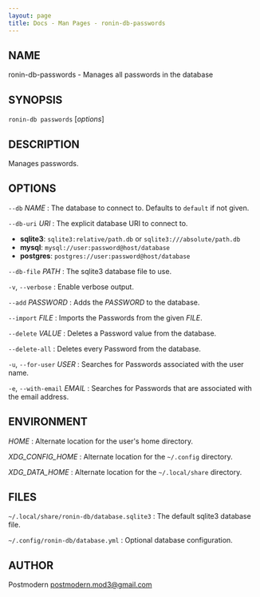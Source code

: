 ```yaml
---
layout: page
title: Docs - Man Pages - ronin-db-passwords
---
```


## NAME

ronin-db-passwords - Manages all passwords in the database

## SYNOPSIS

`ronin-db passwords` [*options*]

## DESCRIPTION

Manages passwords.

## OPTIONS

`--db` *NAME*
: The database to connect to. Defaults to `default` if not given.

`--db-uri` *URI*
: The explicit database URI to connect to.

  * **sqlite3**: `sqlite3:relative/path.db` or `sqlite3:///absolute/path.db`
  * **mysql**: `mysql://user:password@host/database`
  * **postgres**: `postgres://user:password@host/database`

`--db-file` *PATH*
: The sqlite3 database file to use.

`-v`, `--verbose`
: Enable verbose output.

`--add` *PASSWORD*
: Adds the *PASSWORD* to the database.

`--import` *FILE*
: Imports the Passwords from the given *FILE*.

`--delete` *VALUE*
: Deletes a Password value from the database.

`--delete-all`
: Deletes every Password from the database.

`-u`, `--for-user` *USER*
: Searches for Passwords associated with the user name.

`-e`, `--with-email` *EMAIL*
: Searches for Passwords that are associated with the email address.

## ENVIRONMENT

*HOME*
: Alternate location for the user's home directory.

*XDG_CONFIG_HOME*
: Alternate location for the `~/.config` directory.

*XDG_DATA_HOME*
: Alternate location for the `~/.local/share` directory.

## FILES

`~/.local/share/ronin-db/database.sqlite3`
: The default sqlite3 database file.

`~/.config/ronin-db/database.yml`
: Optional database configuration.

## AUTHOR

Postmodern <postmodern.mod3@gmail.com>


